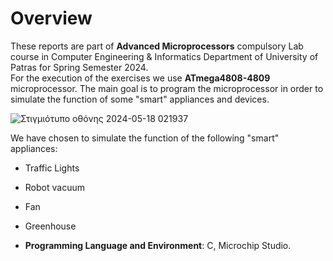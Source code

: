 # Overview
These reports are part of **Advanced Microprocessors** compulsory Lab course in Computer Engineering & Informatics Department of University of Patras for Spring Semester 2024.  
For the execution of the exercises we use **ATmega4808-4809** microprocessor. The main goal is to program the microprocessor in order to simulate the function of some "smart" appliances and devices.  

![Στιγμιότυπο οθόνης 2024-05-18 021937](https://github.com/miltiadiss/Microcontrollers-Lab/assets/45690339/74a185d1-9dab-45d0-9276-00794b18dc8c)

We have chosen to simulate the function of the following "smart" appliances:
* Traffic Lights
* Robot vacuum
* Fan
* Greenhouse
  
* **Programming Language and Environment**: C, Microchip Studio.
